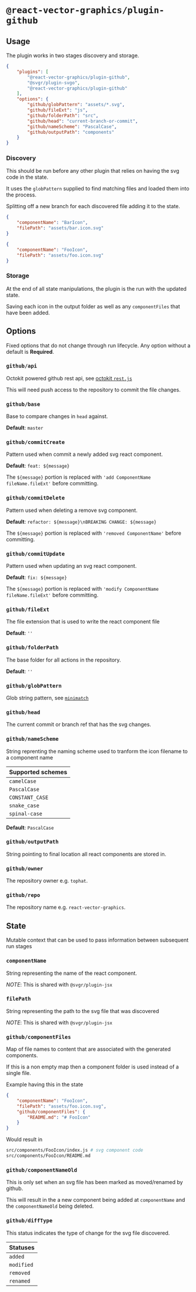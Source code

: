 # `@react-vector-graphics/plugin-github`

## Usage

The plugin works in two stages discovery and storage.

```json
{
    "plugins": [
        "@react-vector-graphics/plugin-github",
        "@svgr/plugin-svgo",
        "@react-vector-graphics/plugin-github"
    ],
    "options": {
        "github/globPattern": "assets/*.svg",
        "github/fileExt": "js",
        "github/folderPath": "src",
        "github/head": "current-branch-or-commit",
        "github/nameScheme": "PascalCase",
        "github/outputPath": "components"
    }
}
```

### Discovery

This should be run before any other plugin that relies on having the svg code in the state.

It uses the `globPattern` supplied to find matching files and loaded them into the process.

Splitting off a new branch for each discovered file adding it to the state.

```json
{
    "componentName": "BarIcon",
    "filePath": "assets/bar.icon.svg"
}
```

```json
{
    "componentName": "FooIcon",
    "filePath": "assets/foo.icon.svg"
}
```

### Storage

At the end of all state manipulations, the plugin is the run with the updated state.

Saving each icon in the output folder as well as any `componentFiles` that have been added.

## Options

Fixed options that do not change through run lifecycle. Any option without a default is **Required**.

### `github/api`

Octokit powered github rest api, see [octokit `rest.js`](https://www.npmjs.com/package/@octokit/rest)

This will need push access to the repository to commit the file changes.

### `github/base`

Base to compare changes in `head` against.

**Default**: `master`

### `github/commitCreate`

Pattern used when commit a newly added svg react component.

**Default**: `feat: ${message}`

The `${message}` portion is replaced with `'add ComponentName fileName.fileExt'` before committing.

### `github/commitDelete`

Pattern used when deleting a remove svg component.

**Default**: `refactor: ${message}\nBREAKING CHANGE: ${message}`

The `${message}` portion is replaced with `'removed ComponentName'` before committing.

### `github/commitUpdate`

Pattern used when updating an svg react component.

**Default**: `fix: ${message}`

The `${message}` portion is replaced with `'modify ComponentName fileName.fileExt'` before committing.

### `github/fileExt`

The file extension that is used to write the react component file

**Default**: `''`

### `github/folderPath`

The base folder for all actions in the repository.

**Default**: `''`

### `github/globPattern`

Glob string pattern, see [`minimatch`](https://www.npmjs.com/package/minimatch)

### `github/head`

The current commit or branch ref that has the svg changes.

### `github/nameScheme`

String reprenting the naming scheme used to tranform the icon filename to a component name

| Supported schemes |
| ----------------- |
| `camelCase`       |
| `PascalCase`      |
| `CONSTANT_CASE`   |
| `snake_case`      |
| `spinal-case`     |

**Default**: `PascalCase`

### `github/outputPath`

String pointing to final location all react components are stored in.

### `github/owner`

The repository owner e.g. `tophat`.

### `github/repo`

The repository name e.g. `react-vector-graphics`.

## State

Mutable context that can be used to pass information between subsequent run stages

### `componentName`

String representing the name of the react component.

_NOTE_: This is shared with `@svgr/plugin-jsx`

### `filePath`

String representing the path to the svg file that was discovered

_NOTE_: This is shared with `@svgr/plugin-jsx`

### `github/componentFiles`

Map of file names to content that are associated with the generated components.

If this is a non empty map then a component folder is used instead of a single file.

Example having this in the state

```json
{
    "componentName": "FooIcon",
    "filePath": "assets/foo.icon.svg",
    "github/componentFiles": {
        "README.md": "# FooIcon"
    }
}
```

Would result in

```sh
src/components/FooIcon/index.js # svg component code
src/components/FooIcon/README.md
```

### `github/componentNameOld`

This is only set when an svg file has been marked as moved/renamed by github.

This will result in the a new component being added at `componentName` and the `componentNameOld` being deleted.

### `github/diffType`

This status indicates the type of change for the svg file discovered.

| Statuses   |
| ---------- |
| `added`    |
| `modified` |
| `removed`  |
| `renamed`  |
